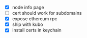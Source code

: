 
- [x] node info page
- [ ] cert should work for subdomains
- [x] expose ethereum rpc
- [x] ship with kubo
- [x] install certs in keychain